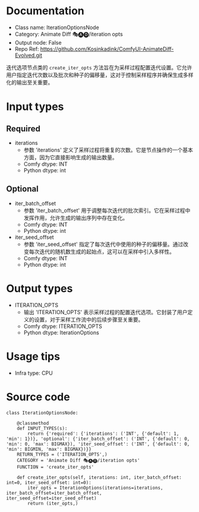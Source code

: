 # Documentation
- Class name: IterationOptionsNode
- Category: Animate Diff 🎭🅐🅓/iteration opts
- Output node: False
- Repo Ref: https://github.com/Kosinkadink/ComfyUI-AnimateDiff-Evolved.git

迭代选项节点类的 `create_iter_opts` 方法旨在为采样过程配置迭代设置。它允许用户指定迭代次数以及批次和种子的偏移量，这对于控制采样程序并确保生成多样化的输出至关重要。

# Input types
## Required
- iterations
    - 参数 'iterations' 定义了采样过程将重复的次数。它是节点操作的一个基本方面，因为它直接影响生成的输出数量。
    - Comfy dtype: INT
    - Python dtype: int
## Optional
- iter_batch_offset
    - 参数 'iter_batch_offset' 用于调整每次迭代的批次索引。它在采样过程中发挥作用，允许生成的输出序列中存在变化。
    - Comfy dtype: INT
    - Python dtype: int
- iter_seed_offset
    - 参数 'iter_seed_offset' 指定了每次迭代中使用的种子的偏移量。通过改变每次迭代的随机数生成的起始点，这可以在采样中引入多样性。
    - Comfy dtype: INT
    - Python dtype: int

# Output types
- ITERATION_OPTS
    - 输出 'ITERATION_OPTS' 表示采样过程的配置迭代选项。它封装了用户定义的设置，对于采样工作流中的后续步骤至关重要。
    - Comfy dtype: ITERATION_OPTS
    - Python dtype: IterationOptions

# Usage tips
- Infra type: CPU

# Source code
```
class IterationOptionsNode:

    @classmethod
    def INPUT_TYPES(s):
        return {'required': {'iterations': ('INT', {'default': 1, 'min': 1})}, 'optional': {'iter_batch_offset': ('INT', {'default': 0, 'min': 0, 'max': BIGMAX}), 'iter_seed_offset': ('INT', {'default': 0, 'min': BIGMIN, 'max': BIGMAX})}}
    RETURN_TYPES = ('ITERATION_OPTS',)
    CATEGORY = 'Animate Diff 🎭🅐🅓/iteration opts'
    FUNCTION = 'create_iter_opts'

    def create_iter_opts(self, iterations: int, iter_batch_offset: int=0, iter_seed_offset: int=0):
        iter_opts = IterationOptions(iterations=iterations, iter_batch_offset=iter_batch_offset, iter_seed_offset=iter_seed_offset)
        return (iter_opts,)
```